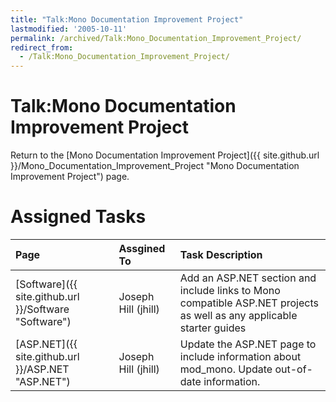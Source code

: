 ```yaml
---
title: "Talk:Mono Documentation Improvement Project"
lastmodified: '2005-10-11'
permalink: /archived/Talk:Mono_Documentation_Improvement_Project/
redirect_from:
  - /Talk:Mono_Documentation_Improvement_Project/
---
```


Talk:Mono Documentation Improvement Project
===========================================

Return to the [Mono Documentation Improvement Project]({{ site.github.url }}/Mono_Documentation_Improvement_Project "Mono Documentation Improvement Project") page.

Assigned Tasks
==============

|Page|Assgined To|Task Description|
|:---|:----------|:---------------|
|[Software]({{ site.github.url }}/Software "Software")|Joseph Hill (jhill)|Add an ASP.NET section and include links to Mono compatible ASP.NET projects as well as any applicable starter guides|
|[ASP.NET]({{ site.github.url }}/ASP.NET "ASP.NET")|Joseph Hill (jhill)|Update the ASP.NET page to include information about mod\_mono. Update out-of-date information.|



